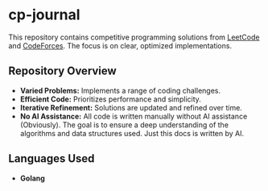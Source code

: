 # cp-journal

This repository contains competitive programming solutions from [LeetCode](https://leetcode.com) and [CodeForces](https://codeforces.com). The focus is on clear, optimized implementations.

## Repository Overview

- **Varied Problems:** Implements a range of coding challenges.
- **Efficient Code:** Prioritizes performance and simplicity.
- **Iterative Refinement:** Solutions are updated and refined over time.
- **No AI Assistance:** All code is written manually without AI assistance (Obviously). The goal is to ensure a deep understanding of the algorithms and data structures used. Just this docs is written by AI.

## Languages Used

- **Golang**